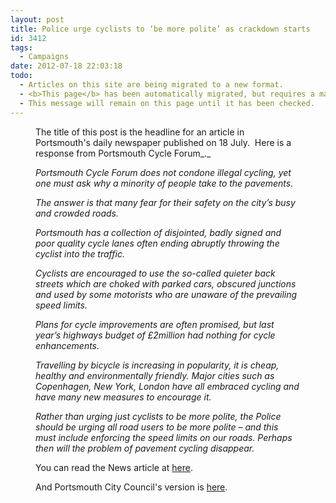 ```yaml
---
layout: post
title: Police urge cyclists to ‘be more polite’ as crackdown starts
id: 3412
tags:
  - Campaigns
date: 2012-07-18 22:03:18
todo:
  - Articles on this site are being migrated to a new format.
  - <b>This page</b> has been automatically migrated, but requires a manual check-&amp;-tune to ensure the format and links all work as expected.
  - This message will remain on this page until it has been checked.
---
```


<figure id="attachment_3427" align="alignleft" width="700" caption="Parked car on cycle lane on Albert Road Southsea"][![](http://www.pompeybug.co.uk/wp-content/uploads/2012/07/car-on-path-alb-rd-1-700x525.jpg "Parked cars on cycle lane on Albert Road Southsea")](http://www.pompeybug.co.uk/wp-content/uploads/2012/07/car-on-path-alb-rd-1-700x525.jpg)</figure>

The title of this post is the headline for an article in Portsmouth's daily newspaper published on 18 July.  Here is a response from Portsmouth Cycle Forum_._

_Portsmouth Cycle Forum does not condone illegal cycling, yet one must ask why a minority of people take to the pavements._

_The answer is that many fear for their safety on the city’s busy and crowded roads._

_Portsmouth has a collection of disjointed, badly signed and poor quality cycle lanes often ending abruptly throwing the cyclist into the traffic._

_Cyclists are encouraged to use the so-called quieter back streets which are choked with parked cars, obscured junctions and used by some motorists who are unaware of the prevailing speed limits._

_Plans for cycle improvements are often promised, but last year’s highways budget of £2million had nothing for cycle enhancements._

_Travelling by bicycle is increasing in popularity, it is cheap, healthy and environmentally friendly. Major cities such as Copenhagen, New York, London have all embraced cycling and have many new measures to encourage it._

_Rather than urging just cyclists to be more polite, the Police should be urging all road users to be more polite – and this must include enforcing the speed limits on our roads. Perhaps then will the problem of pavement cycling disappear._

You can read the News article at [here](http://www.portsmouth.co.uk/news/local/police-urge-cyclists-to-be-more-polite-as-crackdown-starts-1-4069166 "Police urge cyclists to ‘be more polite’ as crackdown starts").

And Portsmouth City Council's version is [here](http://www.portsmouth.gov.uk/yourcouncil/20694_25772.html "Summer push for polite cycling").